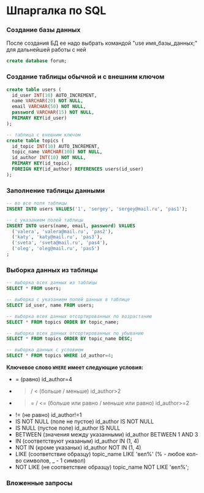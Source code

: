 Шпаргалка по SQL
================



### Создание базы данных

После создания БД ее надо выбрать командой "use имя_базы_данных;" для дальнейшей работы с ней

```sql
create database forum;
```


### Создание таблицы обычной и с внешним ключом

```sql
create table users (
  id_user INT(10) AUTO_INCREMENT,
  name VARCHAR(20) NOT NULL,
  email VARCHAR(50) NOT NULL,
  password VARCHAR(15) NOT NULL,
  PRIMARY KEY(id_user)
);

-- таблица с внешним ключом
create table topics (
  id_topic INT(10) AUTO_INCREMENT,
  topic_name VARCHAR(100) NOT NULL,
  id_author INT(10) NOT NULL,
  PRIMARY KEY(id_topic),
  FOREIGN KEY(id_author) REFERENCES users(id_user)
);
```


### Заполнение таблицы данными

```sql
-- во все поля таблицы
INSERT INTO users VALUES('1', 'sergey', 'sergey@mail.ru', 'pas1');

-- с указанием полей таблицы
INSERT INTO users(name, email, password) VALUES
  ('valera', 'valera@mail.ru', 'pas2'),
  ('katy', 'katy@mail.ru', 'pas3'),
  ('sveta', 'sveta@mail.ru', 'pas4'),
  ('oleg', 'oleg@mail.ru', 'pas5')
;
```

### Выборка данных из таблицы

```sql
-- выборка всех данных из таблицы
SELECT * FROM users;

-- выборка с указанием полей данных в таблице
SELECT id_user, name FROM users;

-- выборка всех данных отсортированных по возрастанию
SELECT * FROM topics ORDER BY topic_name;

-- выборка всех данных отсортированных по убыванию
SELECT * FROM topics ORDER BY topic_name DESC;

-- выборка данных с условием
SELECT * FROM topics WHERE id_author=4;
```

**Ключевое слово `WHERE` имеет следующие условия:**
- = (равно) id_author=4
- > / < (больше / меньше) id_author>2
- >= / <=  (больше или равно / меньше или равно) id_author>=2
- != (не равно) id_author!=1
- IS NOT NULL (поле не пустое) id_author IS NOT NULL
- IS NULL (пустое поле) id_author IS NULL
- BETWEEN (значения между указанными) id_author BETWEEN 1 AND 3
- IN (соответствуют указаным) id_author IN (1, 4)
- NOT IN (кроме указаных) id_author NOT IN (1, 4)
- LIKE (соответствие образцу) topic_name LIKE 'вел%' (% - любое кол-во символов, _ - 1 символ)
- NOT LIKE (не соответствие образцу) topic_name NOT LIKE 'вел%';


### Вложенные запросы

```sql

```
